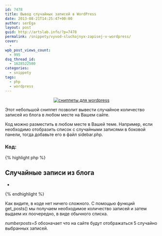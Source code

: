 ```yaml
---
id: 7478
title: Вывод случайных записей в WordPress
date: 2013-08-21T14:25:47+00:00
author: serEga
layout: post
guid: http://artslab.info/?p=7478
permalink: /snippety/vyvod-sluchajnyx-zapisej-v-wordpress/
cover:
  -
wpb_post_views_count:
  - 995
dsq_thread_id:
  - 1628522580
categories:
  - snippety
tags:
  - php
  - wordpress
---
```

<center>
  <a href="{{site.img_cdn}}/sluchainie_zapisi_wordpress.png"><img src="{{site.img_cdn}}/sluchainie_zapisi_wordpress.png" alt="сниппеты для wordpress" class="aligncenter wp-image-7479" srcset="{{site.img_cdn}}/sluchainie_zapisi_wordpress.png 355w, {{site.img_cdn}}/sluchainie_zapisi_wordpress-300x186.png 300w" sizes="(max-width: 355px) 100vw, 355px" /></a>
</center>

Этот небольшой сниппет позволит вывести случайное количество записей из блога в любом месте на Вашем сайте.

<!--more-->

Код можно разместить в любом месте в Вашей теме. Например, если необходимо отобразить список с случайными записями в боковой панели, тогда добавьте его в файл sidebar.php.

### Код:

{% highlight php %}

<h2>Случайные записи из блога</h2>

<ul>

<?php

$rand\_posts = get\_posts(&#8216;numberposts=5&orderby=rand&#8217;);

foreach( $rand_posts as $post ) :

?>

<li><a href="<?php the\_permalink(); ?>"><?php the\_title(); ?></a></li>

<?php endforeach; ?>

</ul>

{% endhighlight %}

Как видите, в коде нет ничего сложного. С помощью функций get_posts() мы получаем необходимое количество записей и затем выдаем их поочередно, в виде обычного списка.

_numberposts=5_ обозначает что на сайте будут отображаться 5 случайно выбранных записей.